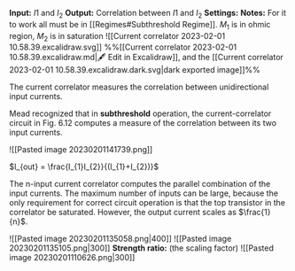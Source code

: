 
**Input:** $I1$ and $I_{2}$
**Output:** Correlation between $I1$ and $I_{2}$
**Settings:** 
**Notes:** For it to work all must be in [[Regimes#Subthreshold Regime]]. $M_{1}$
is in ohmic region, $M_{2}$ is in saturation
![[Current correlator 2023-02-01 10.58.39.excalidraw.svg]]
%%[[Current correlator 2023-02-01 10.58.39.excalidraw.md|🖋 Edit in Excalidraw]], and the [[Current correlator 2023-02-01 10.58.39.excalidraw.dark.svg|dark exported image]]%%

The current correlator measures the correlation between unidirectional input currents.

Mead recognized that in **subthreshold** operation, the current-correlator circuit in Fig. 6.12 computes a measure of the correlation between its two input currents. 

![[Pasted image 20230201141739.png]]

$I_{out} = \frac{I_{1}I_{2}}{(I_{1}+I_{2})}$

The n-input current correlator computes the parallel combination of the
input currents. The maximum number of inputs can be large, because the
only requirement for correct circuit operation is that the top transistor in the
correlator be saturated. However, the output current scales as $\frac{1}{n}$.

![[Pasted image 20230201135058.png|400]]
![[Pasted image 20230201135105.png|300]]
**Strength ratio:**
(the scaling factor)
![[Pasted image 20230201110626.png|300]]



